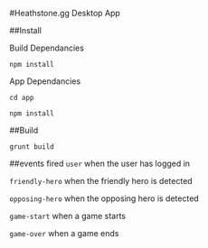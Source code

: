 #Heathstone.gg Desktop App

##Install

Build Dependancies

`npm install`


App Dependancies

`cd app`

`npm install`



##Build

`grunt build`

##events fired
``user`` when the user has logged in

``friendly-hero`` when the friendly hero is detected

``opposing-hero`` when the opposing hero is detected

``game-start`` when a game starts

``game-over`` when a game ends